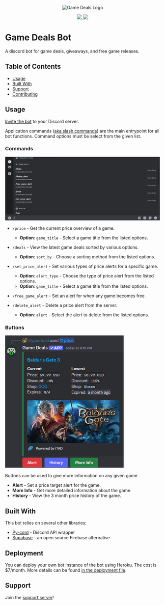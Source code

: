 <p align="center"><img src="https://user-images.githubusercontent.com/89750679/214477390-951d28bd-cc65-44bd-b669-6c7d77f746bd.png" alt="Game Deals Logo" width="200"/></p>

<p align="center">
<a href="https://top.gg/bot/1028073862597967932">
  <img src="https://top.gg/api/widget/servers/1028073862597967932.svg?noavatar=true">
</a>
<a href="https://top.gg/bot/1028073862597967932">
  <img src="https://top.gg/api/widget/upvotes/1028073862597967932.svg?noavatar=true">
</a>
</p>

# Game Deals Bot

A discord bot for game deals, giveaways, and free game releases. 

## Table of Contents

- [Usage](#usage)
- [Built With](#built-with)
- [Support](#support)
- [Contributing](#contributing)

## Usage

[Invite the bot](https://discord.com/oauth2/authorize?client_id=1028073862597967932&permissions=2147485696&scope=bot) to your Discord server.

Application commands ([aka slash commands](https://support.discord.com/hc/en-us/articles/1500000368501-Slash-Commands-FAQ)) are the main entrypoint for all bot functions. Command options must be select from the given list.

### Commands

![Command Popup](game_deals_bot/static/commands.png)

- `/price` - Get the current price overview of a game.
  - **Option**: `game_title` - Select a game title from the listed options.

- `/deals` - View the latest game deals sorted by various options.
  - **Option**: `sort_by` - Choose a sorting method from the listed options.

- `/set_price_alert` - Set various types of price alerts for a specific game.
  - **Option**: `alert_type` - Choose the type of price alert from the listed options.
  - **Option**: `game_title` - Select a game title from the listed options.

- `/free_game_alert` - Set an alert for when any game becomes free.

- `/delete_alert` - Delete a price alert from the server.
  - **Option**: `alert` - Select the alert to delete from the listed options.

### Buttons

![Price Embed](game_deals_bot/static/commands_price.png)

Buttons can be used to give more information on any given game.

- **Alert** - Set a price target alert for the game.
- **More Info** - Get more detailed information about the game.
- **History** - View the 3 month price history of the game.

## Built With

This bot relies on several other libraries:

 - [Py-cord](https://github.com/Pycord-Development/pycord) - Discord API wrapper
 - [Supabase](https://github.com/supabase/supabase) - an open source Firebase alternative

## Deployment

You can deploy your own bot instance of the bot using Heroku. The cost is $7/month. More details can be found [in the deployment file](DEPLOYMENT.md).

## Support

Join the [support server](https://discord.gg/BtGjwBShYk)!
